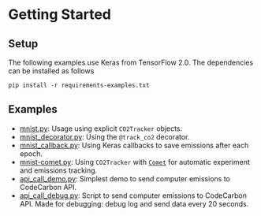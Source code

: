 # Getting Started

## Setup
The following examples use Keras from TensorFlow 2.0. The dependencies can be installed as follows
```
pip install -r requirements-examples.txt
```

## Examples
* [mnist.py](mnist.py): Usage using explicit `CO2Tracker` objects.
* [mnist_decorator.py](mnist_decorator.py): Using the `@track_co2` decorator.
* [mnist_callback.py](mnist_callback.py): Using Keras callbacks to save emissions after each epoch.
* [mnist-comet.py](mnist-comet.py): Using `CO2Tracker` with [`Comet`](https://www.comet.ml/site) for automatic experiment and emissions tracking.
* [api_call_demo.py](api_call_demo.py): Simplest demo to send computer emissions to CodeCarbon API.
* [api_call_debug.py](api_call_debug.py): Script to send computer emissions to CodeCarbon API. Made for debugging: debug log and send data every 20 seconds.
